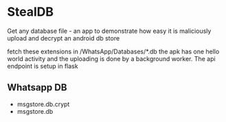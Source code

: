 StealDB
=======

Get any database file - an app to demonstrate how easy it is
maliciously upload and decrypt an android db store

fetch these extensions in /WhatsApp/Databases/*.db
the apk has one hello world activity and the uploading is done by a background
worker. The api endpoint is setup in flask

## Whatsapp DB

- msgstore.db.crypt
- msgstore.db

